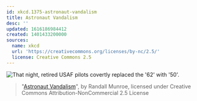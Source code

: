 ```yaml
---
id: xkcd.1375-astronaut-vandalism
title: Astronaut Vandalism
desc: ''
updated: 1616186984412
created: 1401433200000
sources:
  name: xkcd
  url: 'https://creativecommons.org/licenses/by-nc/2.5/'
  license: Creative Commons 2.5
---
```

![That night, retired USAF pilots covertly replaced the '62' with '50'.](https://imgs.xkcd.com/comics/astronaut_vandalism.png)
> "[Astronaut Vandalism](https://xkcd.com/1375/)", by Randall Munroe, licensed under Creative Commons Attribution-NonCommercial 2.5 License
